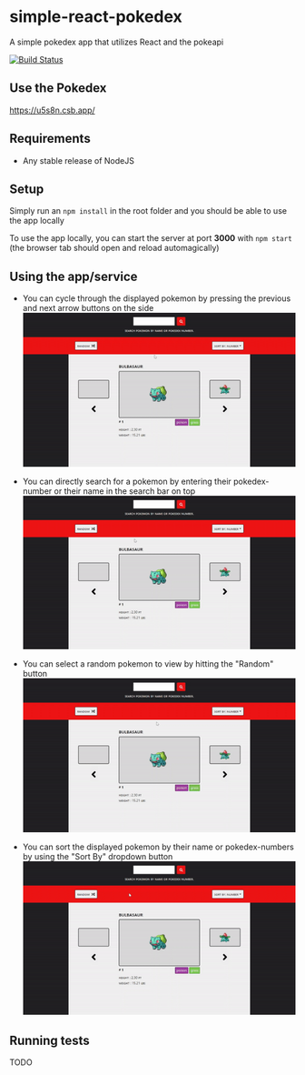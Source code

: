 # simple-react-pokedex

A simple pokedex app that utilizes React and the pokeapi

[![Build Status](https://travis-ci.com/DaemonWill/simple-react-pokedex.svg?branch=master)](https://travis-ci.com/DaemonWill/simple-react-pokedex)

## Use the Pokedex

https://u5s8n.csb.app/

## Requirements

* Any stable release of NodeJS

## Setup

Simply run an `npm install` in the root folder and you should be able to use the app locally

To use the app locally, you can start the server at port **3000** with `npm start` (the browser tab should open and reload automagically)

## Using the app/service

* You can cycle through the displayed pokemon by pressing the previous and next arrow buttons on the side
![Alt Text](https://github.com/DaemonWill/simple-react-pokedex/blob/master/public/gifs/simple-pokedex-switching.gif)

* You can directly search for a pokemon by entering their pokedex-number or their name in the search bar on top
![Alt Text](https://github.com/DaemonWill/simple-react-pokedex/blob/master/public/gifs/simple-pokedex-searching.gif)

* You can select a random pokemon to view by hitting the "Random" button
![Alt Text](https://github.com/DaemonWill/simple-react-pokedex/blob/master/public/gifs/simple-pokedex-randomizing.gif)

* You can sort the displayed pokemon by their name or pokedex-numbers by using the "Sort By" dropdown button
![Alt Text](https://github.com/DaemonWill/simple-react-pokedex/blob/master/public/gifs/simple-pokedex-sorting.gif)

## Running tests

TODO
